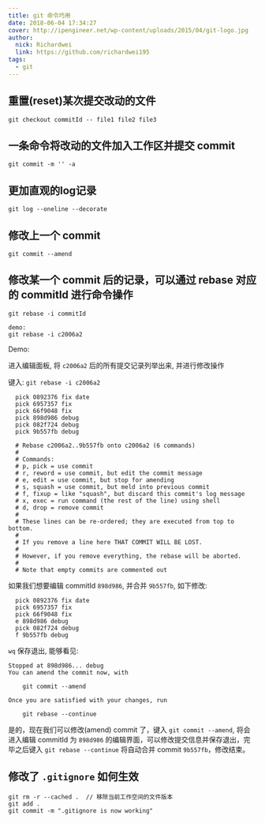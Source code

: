 ```yaml
---
title: git 命令巧用
date: 2018-06-04 17:34:27
cover: http://ipengineer.net/wp-content/uploads/2015/04/git-logo.jpg
author: 
  nick: Richardwei
  link: https://github.com/richardwei195
tags:
  - git
---
```


## 重置(reset)某次提交改动的文件

```shell
git checkout commitId -- file1 file2 file3
```
<!-- more -->
## 一条命令将改动的文件加入工作区并提交 commit

```shell
git commit -m '' -a
```

## 更加直观的log记录

```shell
git log --oneline --decorate
```

## 修改上一个 commit

```shell
git commit --amend
```

## 修改某一个 commit 后的记录，可以通过 rebase 对应的 commitId 进行命令操作

```shell
git rebase -i commitId

demo:
git rebase -i c2006a2
```
Demo:

进入编辑面板, 将 `c2006a2` 后的所有提交记录列举出来, 并进行修改操作

键入: `git rebase -i c2006a2`

```
  pick 0892376 fix date
  pick 6957357 fix
  pick 66f9048 fix
  pick 898d986 debug
  pick 082f724 debug
  pick 9b557fb debug
  
  # Rebase c2006a2..9b557fb onto c2006a2 (6 commands)
  #
  # Commands:
  # p, pick = use commit
  # r, reword = use commit, but edit the commit message
  # e, edit = use commit, but stop for amending
  # s, squash = use commit, but meld into previous commit
  # f, fixup = like "squash", but discard this commit's log message
  # x, exec = run command (the rest of the line) using shell
  # d, drop = remove commit
  #
  # These lines can be re-ordered; they are executed from top to bottom.
  #
  # If you remove a line here THAT COMMIT WILL BE LOST.
  #
  # However, if you remove everything, the rebase will be aborted.
  #
  # Note that empty commits are commented out
```

如果我们想要编辑 commitId `898d986`, 并合并 `9b557fb`, 如下修改:

```shell
  pick 0892376 fix date
  pick 6957357 fix
  pick 66f9048 fix
  e 898d986 debug
  pick 082f724 debug
  f 9b557fb debug
```

`wq` 保存退出, 能够看见:

```shell
Stopped at 898d986... debug
You can amend the commit now, with

	git commit --amend

Once you are satisfied with your changes, run

	git rebase --continue
```

是的，现在我们可以修改(amend) commit 了，键入 `git commit --amend`, 将会进入编辑 commitId 为 `898d986` 的编辑界面，可以修改提交信息并保存退出，完毕之后键入 `git rebase --continue` 将自动合并 commit `9b557fb`，修改结束。

## 修改了 `.gitignore` 如何生效

```shell
git rm -r --cached .  // 移除当前工作空间的文件版本
git add .
git commit -m ".gitignore is now working"
```